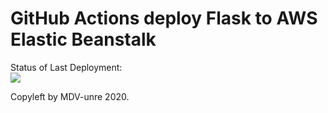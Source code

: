 # GitHub Actions deploy Flask to AWS Elastic Beanstalk


Status of Last Deployment:<br>
<img src="https://github.com/MDV-unre/github-actions/workflows/my-first-CI/CD-action/badge.svg?branch=master"><br>



Copyleft by MDV-unre 2020.
